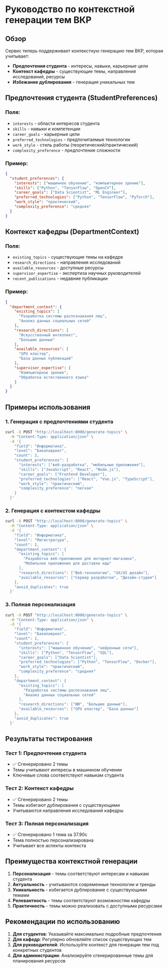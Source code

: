 # Руководство по контекстной генерации тем ВКР

## Обзор

Сервис теперь поддерживает контекстную генерацию тем ВКР, которая учитывает:
- **Предпочтения студента** - интересы, навыки, карьерные цели
- **Контекст кафедры** - существующие темы, направления исследований, ресурсы
- **Избежание дублирования** - генерация уникальных тем

## Предпочтения студента (StudentPreferences)

### Поля:
- `interests` - области интересов студента
- `skills` - навыки и компетенции
- `career_goals` - карьерные цели
- `preferred_technologies` - предпочитаемые технологии
- `work_style` - стиль работы (теоретический/практический)
- `complexity_preference` - предпочтение сложности

### Пример:
```json
{
  "student_preferences": {
    "interests": ["машинное обучение", "компьютерное зрение"],
    "skills": ["Python", "TensorFlow", "OpenCV"],
    "career_goals": ["Data Scientist", "ML Engineer"],
    "preferred_technologies": ["Python", "TensorFlow", "PyTorch"],
    "work_style": "практический",
    "complexity_preference": "средняя"
  }
}
```

## Контекст кафедры (DepartmentContext)

### Поля:
- `existing_topics` - существующие темы на кафедре
- `research_directions` - направления исследований
- `available_resources` - доступные ресурсы
- `supervisor_expertise` - экспертиза научных руководителей
- `recent_publications` - недавние публикации

### Пример:
```json
{
  "department_context": {
    "existing_topics": [
      "Разработка системы распознавания лиц",
      "Анализ данных социальных сетей"
    ],
    "research_directions": [
      "Искусственный интеллект",
      "Большие данные"
    ],
    "available_resources": [
      "GPU кластер",
      "База данных публикаций"
    ],
    "supervisor_expertise": [
      "Компьютерное зрение",
      "Обработка естественного языка"
    ]
  }
}
```

## Примеры использования

### 1. Генерация с предпочтениями студента

```bash
curl -X POST "http://localhost:8000/generate-topics" \
  -H "Content-Type: application/json" \
  -d '{
    "field": "Информатика",
    "level": "Бакалавриат",
    "count": 2,
    "student_preferences": {
      "interests": ["веб-разработка", "мобильные приложения"],
      "skills": ["JavaScript", "React", "Node.js"],
      "career_goals": ["Frontend Developer"],
      "preferred_technologies": ["React", "Vue.js", "TypeScript"],
      "work_style": "практический",
      "complexity_preference": "легкая"
    }
  }'
```

### 2. Генерация с контекстом кафедры

```bash
curl -X POST "http://localhost:8000/generate-topics" \
  -H "Content-Type: application/json" \
  -d '{
    "field": "Информатика",
    "level": "Магистратура",
    "count": 2,
    "department_context": {
      "existing_topics": [
        "Разработка веб-приложения для интернет-магазина",
        "Мобильное приложение для доставки еды"
      ],
      "research_directions": ["Веб-технологии", "UX/UI дизайн"],
      "available_resources": ["Сервер разработки", "Дизайн-студия"]
    },
    "avoid_duplicates": true
  }'
```

### 3. Полная персонализация

```bash
curl -X POST "http://localhost:8000/generate-topics" \
  -H "Content-Type: application/json" \
  -d '{
    "field": "Информатика",
    "level": "Бакалавриат",
    "count": 1,
    "student_preferences": {
      "interests": ["машинное обучение", "нейронные сети"],
      "skills": ["Python", "TensorFlow", "SQL"],
      "career_goals": ["Data Scientist"],
      "preferred_technologies": ["Python", "TensorFlow", "Docker"],
      "work_style": "практический",
      "complexity_preference": "средняя"
    },
    "department_context": {
      "existing_topics": [
        "Разработка системы распознавания лиц",
        "Анализ данных социальных сетей"
      ],
      "research_directions": ["ИИ", "Большие данные"],
      "available_resources": ["GPU кластер", "База данных"]
    },
    "avoid_duplicates": true
  }'
```

## Результаты тестирования

### Тест 1: Предпочтения студента
- ✅ Сгенерировано 2 темы
- Темы учитывают интересы в машинном обучении
- Ключевые слова соответствуют навыкам студента

### Тест 2: Контекст кафедры
- ✅ Сгенерировано 2 темы
- Темы избегают дублирования с существующими
- Учитываются направления исследований кафедры

### Тест 3: Полная персонализация
- ✅ Сгенерировано 1 тема за 37.90с
- Тема полностью персонализирована
- Учитывает все аспекты контекста

## Преимущества контекстной генерации

1. **Персонализация** - темы соответствуют интересам и навыкам студента
2. **Актуальность** - учитываются современные технологии и тренды
3. **Уникальность** - избегается дублирование с существующими темами
4. **Релевантность** - темы соответствуют возможностям кафедры
5. **Практичность** - темы можно реализовать с доступными ресурсами

## Рекомендации по использованию

1. **Для студентов**: Указывайте максимально подробные предпочтения
2. **Для кафедр**: Регулярно обновляйте список существующих тем
3. **Для руководителей**: Используйте контекст для генерации тем под конкретных студентов
4. **Для администрации**: Анализируйте сгенерированные темы для планирования ресурсов
